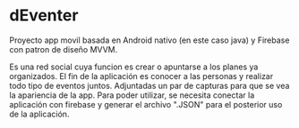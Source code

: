 # dEventer
Proyecto app movil basada en Android nativo (en este caso java) y Firebase con patron de diseño MVVM.

Es una red social cuya funcion es crear o apuntarse a los planes ya organizados. 
El fin de la aplicación es conocer a las personas y realizar todo tipo de eventos juntos.
Adjuntadas un par de capturas para que se vea la apariencia de la app.
Para poder utilizar, se necesita conectar la aplicación con firebase y generar el archivo ".JSON" para el posterior uso de la aplicación.
